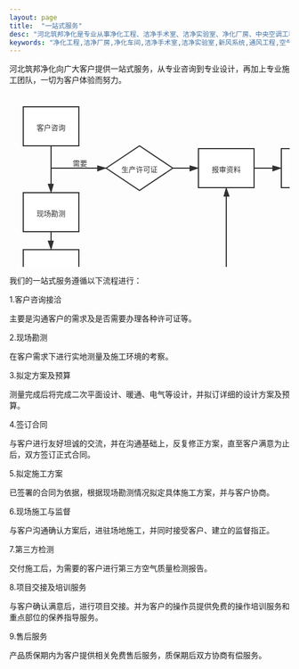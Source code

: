 ```yaml
---
layout: page
title:  "一站式服务"
desc: "河北筑邦净化是专业从事净化工程、洁净手术室、洁净实验室、净化厂房、中央空调工程设计、建设和技术改造的企业。"
keywords: "净化工程,洁净厂房,净化车间,洁净手术室,洁净实验室,新风系统,通风工程,空气过滤袋"
---
```


河北筑邦净化向广大客户提供一站式服务，从专业咨询到专业设计，再加上专业施工团队，一切为客户体验而努力。

<svg id="SvgjsSvg1006" width="769.9961395263672" height="476.20701599121094" xmlns="http://www.w3.org/2000/svg" version="1.1" xmlns:xlink="http://www.w3.org/1999/xlink" xmlns:svgjs="http://svgjs.com/svgjs"><defs id="SvgjsDefs1007"><marker id="SvgjsMarker1028" markerWidth="16" markerHeight="12" refX="16" refY="6" viewBox="0 0 16 12" orient="auto" markerUnits="userSpaceOnUse" stroke-dasharray="0,0"><path id="SvgjsPath1029" d="M0,2 L14,6 L0,11 L0,2" fill="#323232" stroke="#323232" stroke-width="2"></path></marker><marker id="SvgjsMarker1044" markerWidth="16" markerHeight="12" refX="16" refY="6" viewBox="0 0 16 12" orient="auto" markerUnits="userSpaceOnUse" stroke-dasharray="0,0"><path id="SvgjsPath1045" d="M0,2 L14,6 L0,11 L0,2" fill="#323232" stroke="#323232" stroke-width="2"></path></marker><marker id="SvgjsMarker1054" markerWidth="16" markerHeight="12" refX="16" refY="6" viewBox="0 0 16 12" orient="auto" markerUnits="userSpaceOnUse" stroke-dasharray="0,0"><path id="SvgjsPath1055" d="M0,2 L14,6 L0,11 L0,2" fill="#323232" stroke="#323232" stroke-width="2"></path></marker><marker id="SvgjsMarker1064" markerWidth="16" markerHeight="12" refX="16" refY="6" viewBox="0 0 16 12" orient="auto" markerUnits="userSpaceOnUse" stroke-dasharray="0,0"><path id="SvgjsPath1065" d="M0,2 L14,6 L0,11 L0,2" fill="#323232" stroke="#323232" stroke-width="2"></path></marker><marker id="SvgjsMarker1068" markerWidth="16" markerHeight="12" refX="16" refY="6" viewBox="0 0 16 12" orient="auto" markerUnits="userSpaceOnUse" stroke-dasharray="0,0"><path id="SvgjsPath1069" d="M0,2 L14,6 L0,11 L0,2" fill="#323232" stroke="#323232" stroke-width="2"></path></marker><marker id="SvgjsMarker1072" markerWidth="16" markerHeight="12" refX="16" refY="6" viewBox="0 0 16 12" orient="auto" markerUnits="userSpaceOnUse" stroke-dasharray="0,0"><path id="SvgjsPath1073" d="M0,2 L14,6 L0,11 L0,2" fill="#323232" stroke="#323232" stroke-width="2"></path></marker><marker id="SvgjsMarker1076" markerWidth="16" markerHeight="12" refX="16" refY="6" viewBox="0 0 16 12" orient="auto" markerUnits="userSpaceOnUse" stroke-dasharray="0,0"><path id="SvgjsPath1077" d="M0,2 L14,6 L0,11 L0,2" fill="#323232" stroke="#323232" stroke-width="2"></path></marker><marker id="SvgjsMarker1092" markerWidth="16" markerHeight="12" refX="16" refY="6" viewBox="0 0 16 12" orient="auto" markerUnits="userSpaceOnUse" stroke-dasharray="0,0"><path id="SvgjsPath1093" d="M0,2 L14,6 L0,11 L0,2" fill="#323232" stroke="#323232" stroke-width="2"></path></marker><marker id="SvgjsMarker1096" markerWidth="16" markerHeight="12" refX="16" refY="6" viewBox="0 0 16 12" orient="auto" markerUnits="userSpaceOnUse" stroke-dasharray="0,0"><path id="SvgjsPath1097" d="M0,2 L14,6 L0,11 L0,2" fill="#323232" stroke="#323232" stroke-width="2"></path></marker><marker id="SvgjsMarker1118" markerWidth="16" markerHeight="12" refX="16" refY="6" viewBox="0 0 16 12" orient="auto" markerUnits="userSpaceOnUse" stroke-dasharray="0,0"><path id="SvgjsPath1119" d="M0,2 L14,6 L0,11 L0,2" fill="#323232" stroke="#323232" stroke-width="2"></path></marker><marker id="SvgjsMarker1122" markerWidth="16" markerHeight="12" refX="16" refY="6" viewBox="0 0 16 12" orient="auto" markerUnits="userSpaceOnUse" stroke-dasharray="0,0"><path id="SvgjsPath1123" d="M0,2 L14,6 L0,11 L0,2" fill="#323232" stroke="#323232" stroke-width="2"></path></marker></defs><g id="SvgjsG1008" transform="translate(25.003814697265625,25.010704040527344)"><path id="SvgjsPath1009" d="M 0 0L 100 0L 100 70L 0 70Z" stroke="rgba(50,50,50,1)" stroke-width="2" fill-opacity="1" fill="#ffffff"></path><g id="SvgjsG1010"><text id="SvgjsText1011" font-family="微软雅黑" text-anchor="middle" font-size="13px" width="80px" fill="#323232" font-weight="400" align="middle" anchor="middle" family="微软雅黑" size="13px" weight="400" font-style="" opacity="1" y="25.55" transform="rotate(0)"><tspan id="SvgjsTspan1012" dy="16" x="50"><tspan id="SvgjsTspan1013" style="text-decoration:;">客户咨询</tspan></tspan></text></g></g><g id="SvgjsG1014" transform="translate(174.00381469726562,95.01070404052734)"><path id="SvgjsPath1015" d="M 0 40L 60 0L 120 40L 60 80Z" stroke="rgba(50,50,50,1)" stroke-width="2" fill-opacity="1" fill="#ffffff"></path><g id="SvgjsG1016"><text id="SvgjsText1017" font-family="微软雅黑" text-anchor="middle" font-size="13px" width="100px" fill="#323232" font-weight="400" align="middle" anchor="middle" family="微软雅黑" size="13px" weight="400" font-style="" opacity="1" y="30.95" transform="rotate(0)"><tspan id="SvgjsTspan1018" dy="16" x="60"><tspan id="SvgjsTspan1019" style="text-decoration:;">生产许可证</tspan></tspan></text></g></g><g id="SvgjsG1020" transform="translate(340.0038146972656,100.01070404052734)"><path id="SvgjsPath1021" d="M 0 0L 100 0L 100 70L 0 70Z" stroke="rgba(50,50,50,1)" stroke-width="2" fill-opacity="1" fill="#ffffff"></path><g id="SvgjsG1022"><text id="SvgjsText1023" font-family="微软雅黑" text-anchor="middle" font-size="13px" width="80px" fill="#323232" font-weight="400" align="middle" anchor="middle" family="微软雅黑" size="13px" weight="400" font-style="" opacity="1" y="25.55" transform="rotate(0)"><tspan id="SvgjsTspan1024" dy="16" x="50"><tspan id="SvgjsTspan1025" style="text-decoration:;">报审资料</tspan></tspan></text></g></g><g id="SvgjsG1026"><path id="SvgjsPath1027" d="M294.0038146972656 135.01070404052734L317.0038146972656 135.01070404052734L317.0038146972656 135.01070404052734L340.0038146972656 135.01070404052734" stroke="#323232" stroke-width="2" fill="none" marker-end="url(#SvgjsMarker1028)"></path></g><g id="SvgjsG1030" transform="translate(25.003814697265625,179.01070404052734)"><path id="SvgjsPath1031" d="M 0 0L 100 0L 100 70L 0 70Z" stroke="rgba(50,50,50,1)" stroke-width="2" fill-opacity="1" fill="#ffffff"></path><g id="SvgjsG1032"><text id="SvgjsText1033" font-family="微软雅黑" text-anchor="middle" font-size="13px" width="80px" fill="#323232" font-weight="400" align="middle" anchor="middle" family="微软雅黑" size="13px" weight="400" font-style="" opacity="1" y="25.55" transform="rotate(0)"><tspan id="SvgjsTspan1034" dy="16" x="50"><tspan id="SvgjsTspan1035" style="text-decoration:;">现场勘测</tspan></tspan></text></g></g><g id="SvgjsG1036" transform="translate(489.0038146972656,100.01070404052734)"><path id="SvgjsPath1037" d="M 0 0L 100 0L 100 70L 0 70Z" stroke="rgba(50,50,50,1)" stroke-width="2" fill-opacity="1" fill="#ffffff"></path><g id="SvgjsG1038"><text id="SvgjsText1039" font-family="微软雅黑" text-anchor="middle" font-size="13px" width="80px" fill="#323232" font-weight="400" align="middle" anchor="middle" family="微软雅黑" size="13px" weight="400" font-style="" opacity="1" y="25.55" transform="rotate(0)"><tspan id="SvgjsTspan1040" dy="16" x="50"><tspan id="SvgjsTspan1041" style="text-decoration:;">出证</tspan></tspan></text></g></g><g id="SvgjsG1042"><path id="SvgjsPath1043" d="M440.0038146972656 135.01070404052734L464.5038146972656 135.01070404052734L464.5038146972656 135.01070404052734L489.0038146972656 135.01070404052734" stroke="#323232" stroke-width="2" fill="none" marker-end="url(#SvgjsMarker1044)"></path></g><g id="SvgjsG1046" transform="translate(25.003814697265625,281.2169647216797)"><path id="SvgjsPath1047" d="M 0 0L 100 0L 100 70L 0 70Z" stroke="rgba(50,50,50,1)" stroke-width="2" fill-opacity="1" fill="#ffffff"></path><g id="SvgjsG1048"><text id="SvgjsText1049" font-family="微软雅黑" text-anchor="middle" font-size="13px" width="80px" fill="#323232" font-weight="400" align="middle" anchor="middle" family="微软雅黑" size="13px" weight="400" font-style="" opacity="1" y="25.55" transform="rotate(0)"><tspan id="SvgjsTspan1050" dy="16" x="50"><tspan id="SvgjsTspan1051" style="text-decoration:;">规划设计</tspan></tspan></text></g></g><g id="SvgjsG1052"><path id="SvgjsPath1053" d="M75.00381469726562 249.01070404052734L75.00381469726562 265.1138343811035L75.00381469726562 265.1138343811035L75.00381469726562 281.2169647216797" stroke="#323232" stroke-width="2" fill="none" marker-end="url(#SvgjsMarker1054)"></path></g><g id="SvgjsG1056" transform="translate(25.003814697265625,381.2169647216797)"><path id="SvgjsPath1057" d="M 0 0L 100 0L 100 70L 0 70Z" stroke="rgba(50,50,50,1)" stroke-width="2" fill-opacity="1" fill="#ffffff"></path><g id="SvgjsG1058"><text id="SvgjsText1059" font-family="微软雅黑" text-anchor="middle" font-size="13px" width="80px" fill="#323232" font-weight="400" align="middle" anchor="middle" family="微软雅黑" size="13px" weight="400" font-style="" opacity="1" y="25.55" transform="rotate(0)"><tspan id="SvgjsTspan1060" dy="16" x="50"><tspan id="SvgjsTspan1061" style="text-decoration:;">方案及预算</tspan></tspan></text></g></g><g id="SvgjsG1062"><path id="SvgjsPath1063" d="M75.00381469726562 351.2169647216797L75.00381469726562 366.2169647216797L75.00381469726562 366.2169647216797L75.00381469726562 381.2169647216797" stroke="#323232" stroke-width="2" fill="none" marker-end="url(#SvgjsMarker1064)"></path></g><g id="SvgjsG1066"><path id="SvgjsPath1067" d="M125.00381469726562 416.2169647216797L154.50381469726562 416.2169647216797L154.50381469726562 416.2169647216797L184.00381469726562 416.2169647216797" stroke="#323232" stroke-width="2" fill="none" marker-end="url(#SvgjsMarker1068)"></path></g><g id="SvgjsG1070"><path id="SvgjsPath1071" d="M75.00381469726562 95.01070404052734L75.00381469726562 137.01070404052734L75.00381469726562 137.01070404052734L75.00381469726562 179.01070404052734" stroke="#323232" stroke-width="2" fill="none" marker-end="url(#SvgjsMarker1072)"></path></g><g id="SvgjsG1074"><path id="SvgjsPath1075" d="M75.00381469726562 95.01070404052734L75.00381469726562 135.01070404052734L174.00381469726562 135.01070404052734" stroke="#323232" stroke-width="2" fill="none" marker-end="url(#SvgjsMarker1076)"></path></g><g id="SvgjsG1078" transform="translate(184.00381469726562,381.2169647216797)"><path id="SvgjsPath1079" d="M 0 0L 100 0L 100 70L 0 70Z" stroke="rgba(50,50,50,1)" stroke-width="2" fill-opacity="1" fill="#ffffff"></path><g id="SvgjsG1080"><text id="SvgjsText1081" font-family="微软雅黑" text-anchor="middle" font-size="13px" width="80px" fill="#323232" font-weight="400" align="middle" anchor="middle" family="微软雅黑" size="13px" weight="400" font-style="" opacity="1" y="25.55" transform="rotate(0)"><tspan id="SvgjsTspan1082" dy="16" x="50"><tspan id="SvgjsTspan1083" style="text-decoration:;">现场施工</tspan></tspan></text></g></g><g id="SvgjsG1084" transform="translate(340.0038146972656,381.2169647216797)"><path id="SvgjsPath1085" d="M 0 0L 100 0L 100 70L 0 70Z" stroke="rgba(50,50,50,1)" stroke-width="2" fill-opacity="1" fill="#ffffff"></path><g id="SvgjsG1086"><text id="SvgjsText1087" font-family="微软雅黑" text-anchor="middle" font-size="13px" width="80px" fill="#323232" font-weight="400" align="middle" anchor="middle" family="微软雅黑" size="13px" weight="400" font-style="" opacity="1" y="25.55" transform="rotate(0)"><tspan id="SvgjsTspan1088" dy="16" x="50"><tspan id="SvgjsTspan1089" style="text-decoration:;">第三方检测</tspan></tspan></text></g></g><g id="SvgjsG1090"><path id="SvgjsPath1091" d="M390.0038146972656 381.2169647216797L390.0038146972656 275.6138343811035L390.0038146972656 275.6138343811035L390.0038146972656 170.01070404052734" stroke="#323232" stroke-width="2" fill="none" marker-end="url(#SvgjsMarker1092)"></path></g><g id="SvgjsG1094"><path id="SvgjsPath1095" d="M284.0038146972656 416.2169647216797L312.0038146972656 416.2169647216797L312.0038146972656 416.2169647216797L340.0038146972656 416.2169647216797" stroke="#323232" stroke-width="2" fill="none" marker-end="url(#SvgjsMarker1096)"></path></g><g id="SvgjsG1098" transform="translate(67.00381469726562,104.21696472167969)"><path id="SvgjsPath1099" d="M 0 0L 120 0L 120 40L 0 40Z" stroke="none" fill="none"></path><g id="SvgjsG1100"><text id="SvgjsText1101" font-family="微软雅黑" text-anchor="middle" font-size="13px" width="120px" fill="#323232" font-weight="400" align="middle" anchor="middle" family="微软雅黑" size="13px" weight="400" font-style="" opacity="1" y="10.55" transform="rotate(0)"><tspan id="SvgjsTspan1102" dy="16" x="60"><tspan id="SvgjsTspan1103" style="text-decoration:;">需要</tspan></tspan></text></g></g><g id="SvgjsG1104" transform="translate(489.0038146972656,381.2169647216797)"><path id="SvgjsPath1105" d="M 0 0L 100 0L 100 70L 0 70Z" stroke="rgba(50,50,50,1)" stroke-width="2" fill-opacity="1" fill="#ffffff"></path><g id="SvgjsG1106"><text id="SvgjsText1107" font-family="微软雅黑" text-anchor="middle" font-size="13px" width="80px" fill="#323232" font-weight="400" align="middle" anchor="middle" family="微软雅黑" size="13px" weight="400" font-style="" opacity="1" y="25.55" transform="rotate(0)"><tspan id="SvgjsTspan1108" dy="16" x="50"><tspan id="SvgjsTspan1109" style="text-decoration:;">项目交付</tspan></tspan></text></g></g><g id="SvgjsG1110" transform="translate(645.0038146972656,381.2169647216797)"><path id="SvgjsPath1111" d="M 0 0L 100 0L 100 70L 0 70Z" stroke="rgba(50,50,50,1)" stroke-width="2" fill-opacity="1" fill="#ffffff"></path><g id="SvgjsG1112"><text id="SvgjsText1113" font-family="微软雅黑" text-anchor="middle" font-size="13px" width="80px" fill="#323232" font-weight="400" align="middle" anchor="middle" family="微软雅黑" size="13px" weight="400" font-style="" opacity="1" y="25.55" transform="rotate(0)"><tspan id="SvgjsTspan1114" dy="16" x="50"><tspan id="SvgjsTspan1115" style="text-decoration:;">售后服务</tspan></tspan></text></g></g><g id="SvgjsG1116"><path id="SvgjsPath1117" d="M440.0038146972656 416.2169647216797L464.5038146972656 416.2169647216797L464.5038146972656 416.2169647216797L489.0038146972656 416.2169647216797" stroke="#323232" stroke-width="2" fill="none" marker-end="url(#SvgjsMarker1118)"></path></g><g id="SvgjsG1120"><path id="SvgjsPath1121" d="M589.0038146972656 416.2169647216797L617.0038146972656 416.2169647216797L617.0038146972656 416.2169647216797L645.0038146972656 416.2169647216797" stroke="#323232" stroke-width="2" fill="none" marker-end="url(#SvgjsMarker1122)"></path></g></svg>

我们的一站式服务遵循以下流程进行：

1.客户咨询接洽

主要是沟通客户的需求及是否需要办理各种许可证等。

2.现场勘测

在客户需求下进行实地测量及施工环境的考察。

3.拟定方案及预算

测量完成后将完成二次平面设计、暖通、电气等设计，并拟订详细的设计方案及预算。

4.签订合同

与客户进行友好坦诚的交流，并在沟通基础上，反复修正方案，直至客户满意为止后，双方签订正式合同。

5.拟定施工方案

已签署的合同为依据，根据现场勘测情况拟定具体施工方案，并与客户协商。

6.现场施工与监督

与客户沟通确认方案后，进驻场地施工，并同时接受客户、建立的监督指正。

7.第三方检测

交付施工后，为需要的客户进行第三方空气质量检测报告。

8.项目交接及培训服务

与客户确认满意后，进行项目交接。并为客户的操作员提供免费的操作培训服务和重点部位的保养指导服务。

9.售后服务

产品质保期内为客户提供相关免费售后服务，质保期后双方协商有偿服务。

